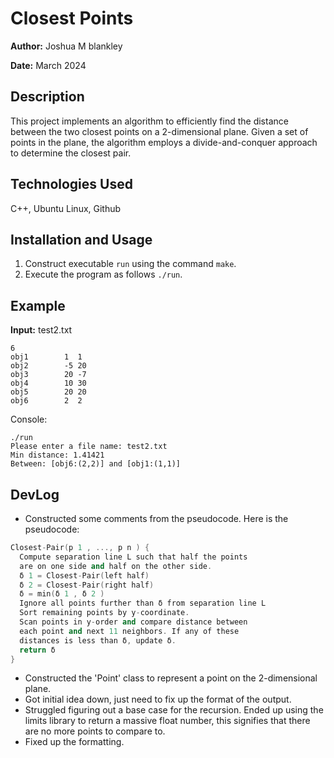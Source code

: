 # Closest Points

**Author:** Joshua M blankley

**Date:** March 2024

## Description

This project implements an algorithm to efficiently find the distance between the two closest points on a 2-dimensional plane. 
Given a set of points in the plane, the algorithm employs a divide-and-conquer approach to determine the closest pair.

## Technologies Used

C++, Ubuntu Linux, Github

## Installation and Usage

1. Construct executable `run` using the command `make`.
2. Execute the program as follows `./run`.

## Example

**Input:**
test2.txt
```
6
obj1 		1  1
obj2 		-5 20
obj3		20 -7
obj4		10 30
obj5		20 20
obj6 		2  2
```

Console:
```console
./run
Please enter a file name: test2.txt
Min distance: 1.41421
Between: [obj6:(2,2)] and [obj1:(1,1)]
```

## DevLog
- Constructed some comments from the pseudocode. Here is the pseudocode:
```c++
Closest-Pair(p 1 , ..., p n ) {
  Compute separation line L such that half the points
  are on one side and half on the other side.
  δ 1 = Closest-Pair(left half)
  δ 2 = Closest-Pair(right half)
  δ = min(δ 1 , δ 2 )
  Ignore all points further than δ from separation line L
  Sort remaining points by y-coordinate.
  Scan points in y-order and compare distance between
  each point and next 11 neighbors. If any of these
  distances is less than δ, update δ.
  return δ
}
```
- Constructed the 'Point' class to represent a point on the 2-dimensional plane.
- Got initial idea down, just need to fix up the format of the output.
- Struggled figuring out a base case for the recursion. Ended up using the limits library to return a massive float number, this signifies that there are no more points to compare to.
- Fixed up the formatting.
